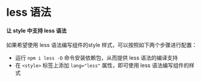 # less 语法

#### 让 style 中支持 less 语法

如果希望使用 less 语法编写组件的style 样式，可以按照如下两个步骤进行配置：

- 运行 `npm i less -D` 命令安装依赖包，从而提供 less 语法的编译支持
- 在 `<style>` 标签上添加 `lang="less"` 属性，即可使用 less 语法编写组件的样式